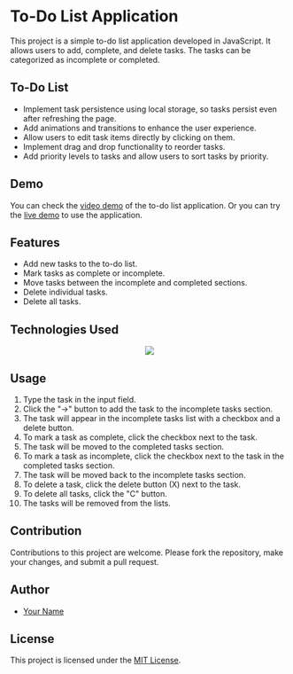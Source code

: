 # To-Do List Application

This project is a simple to-do list application developed in JavaScript. It allows users to add, complete, and delete tasks. The tasks can be categorized as incomplete or completed.

## To-Do List

- Implement task persistence using local storage, so tasks persist even after refreshing the page.
- Add animations and transitions to enhance the user experience.
- Allow users to edit task items directly by clicking on them.
- Implement drag and drop functionality to reorder tasks.
- Add priority levels to tasks and allow users to sort tasks by priority.

## Demo

You can check the [video demo](https://youtu.be/JaoUGuMLsh4) of the to-do list application. Or you can try the [live demo](https://pablossolbal.github.io/Web-Projects/taskList/) to use the application.

## Features

- Add new tasks to the to-do list.
- Mark tasks as complete or incomplete.
- Move tasks between the incomplete and completed sections.
- Delete individual tasks.
- Delete all tasks.

## Technologies Used

<p align="center">
  <a href="https://skillicons.dev">
    <img src="https://skillicons.dev/icons?i=js,html,css" />
  </a>
</p>

## Usage

1. Type the task in the input field.
2. Click the "->" button to add the task to the incomplete tasks section.
3. The task will appear in the incomplete tasks list with a checkbox and a delete button.
4. To mark a task as complete, click the checkbox next to the task.
5. The task will be moved to the completed tasks section.
6. To mark a task as incomplete, click the checkbox next to the task in the completed tasks section.
7. The task will be moved back to the incomplete tasks section.
8. To delete a task, click the delete button (X) next to the task.
9. To delete all tasks, click the "C" button.
10. The tasks will be removed from the lists.

## Contribution

Contributions to this project are welcome. Please fork the repository, make your changes, and submit a pull request.

## Author

- [Your Name](https://github.com/pablossolbal)

## License

This project is licensed under the [MIT License](https://www.mit.edu/~amini/LICENSE.md).
